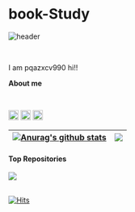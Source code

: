 # book-Study
![header](https://capsule-render.vercel.app/api?type=waving&color=auto&height=200&text=Welcome!&animation=fadeIn&fontSize=80&fontAlignY=35)

<br />

I am pqazxcv990 hi!!

**About me**

<br/>

<code><img height="20" alt="javascript" src="https://img.shields.io/badge/javascript-F7DF1E?style=flat-square&logo=javascript&logoColor=000000"></code>
<code><img height="20" alt="html5" src="https://img.shields.io/badge/html5-E34F26?style=flat-square&logo=html5&logoColor=000000"></code>
<code><img height="20" alt="css3" src="https://img.shields.io/badge/css3-1572B6?style=flat-square&logo=css3&logoColor=000000"></code>

  
| <a href="https://github.com/pqazxcv990/book_study"><img align="center" src="https://github-readme-stats.vercel.app/api?username=pqazxcv990&show_icons=true&include_all_commits=true&theme=buefy&hide_border=true" alt="Anurag's github stats" /></a> | <a href="https://github.com/pqazxcv990/book_study"><img align="center" src="https://github-readme-stats.vercel.app/api/top-langs/?username=pqazxcv990&layout=compact&theme=buefy&hide_border=true" /></a> |
| ------------- | ------------- |

  
#### Top Repositories


<a href="https://github.com/anuraghazra/github-readme-stats">
  <img align="center" src="https://github-readme-stats.vercel.app/api/pin/?username=pqazxcv990&repo=pqazxcv990&theme=buefy" />
</a>

<br />
<br />

[![Hits](https://hits.seeyoufarm.com/api/count/incr/badge.svg?url=https%3A%2F%2Fgithub.com%2Fpqazxcv990%2Fpqazxcv990&count_bg=%2379C83D&title_bg=%23555555&icon=&icon_color=%23E7E7E7&title=hits&edge_flat=false)](https://hits.seeyoufarm.com)
<!--
<a href="https://www.instagram.com/philodao">
<img align="right" alt="philodao | winstagram" width="21px" src="https://github.com/github/explore/blob/main/topics/instagram/instagram.png" />
</a>
<a href="https://blog.naver.com/philodao">
  <img align="right" alt="philodao | Naver blog" width="20px" src="https://user-images.githubusercontent.com/91887888/145205204-8041d35b-ee54-48f9-9c0d-32a5e01d2ac7.png" />
</a>
-->
<!--
Here are some ideas to get you started:

- 🔭 I’m currently working on ...
- 🌱 I’m currently learning ...
- 👯 I’m looking to collaborate on ...
- 🤔 I’m looking for help with ...
- 💬 Ask me about ...
- 📫 How to reach me: ...
- 😄 Pronouns: ...
- ⚡ Fun fact: ...
-->
